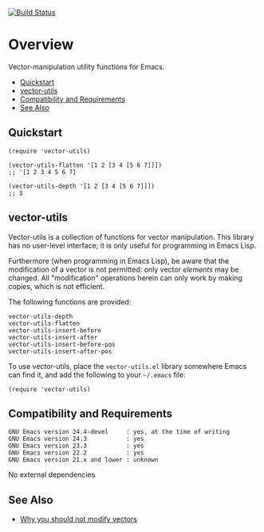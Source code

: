 [![Build Status](https://secure.travis-ci.org/rolandwalker/vector-utils.png?branch=master)](http://travis-ci.org/rolandwalker/vector-utils)

# Overview

Vector-manipulation utility functions for Emacs.

 * [Quickstart](#quickstart)
 * [vector-utils](#vector-utils)
 * [Compatibility and Requirements](#compatibility-and-requirements)
 * [See Also](#see-also)

## Quickstart

```elisp
(require 'vector-utils)
 
(vector-utils-flatten '[1 2 [3 4 [5 6 7]]])
;; '[1 2 3 4 5 6 7]
 
(vector-utils-depth '[1 2 [3 4 [5 6 7]]])
;; 3
```

## vector-utils

Vector-utils is a collection of functions for vector manipulation.
This library has no user-level interface; it is only useful for
programming in Emacs Lisp.

Furthermore (when programming in Emacs Lisp), be aware that the
modification of a vector is not permitted: only vector *elements*
may be changed.  All "modification" operations herein can only
work by making copies, which is not efficient.

The following functions are provided:

	vector-utils-depth
	vector-utils-flatten
	vector-utils-insert-before
	vector-utils-insert-after
	vector-utils-insert-before-pos
	vector-utils-insert-after-pos

To use vector-utils, place the `vector-utils.el` library somewhere
Emacs can find it, and add the following to your `~/.emacs` file:

```elisp
(require 'vector-utils)
```

## Compatibility and Requirements

	GNU Emacs version 24.4-devel     : yes, at the time of writing
	GNU Emacs version 24.3           : yes
	GNU Emacs version 23.3           : yes
	GNU Emacs version 22.2           : yes
	GNU Emacs version 21.x and lower : unknown

No external dependencies

## See Also

 * [Why you should not modify vectors](http://emacswiki.org/emacs/VectorUsage)
